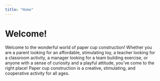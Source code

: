 ```yaml
---
title: "Home"
---
```


# Welcome!

Welcome to the wonderful world of paper cup construction! Whether you are a parent looking for an affordable, stimulating toy, a teacher looking for a classroom activity, a manager looking for a team building exercise, or anyone with a sense of curiosity and a playful attitude, you’ve come to the right place! Paper cup construction is a creative, stimulating, and cooperative activity for all ages.

